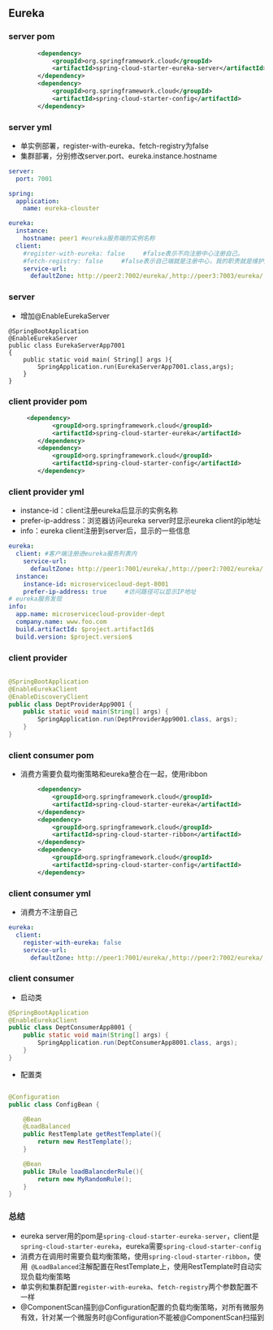 ## Eureka

### server pom

```xml
        <dependency>
            <groupId>org.springframework.cloud</groupId>
            <artifactId>spring-cloud-starter-eureka-server</artifactId>
        </dependency>
        <dependency>
            <groupId>org.springframework.cloud</groupId>
            <artifactId>spring-cloud-starter-config</artifactId>
        </dependency>
```

### server yml

* 单实例部署，register-with-eureka、fetch-registry为false
* 集群部署，分别修改server.port、eureka.instance.hostname

```yaml
server: 
  port: 7001

spring:
  application:
    name: eureka-clouster

eureka: 
  instance:
    hostname: peer1 #eureka服务端的实例名称
  client:
    #register-with-eureka: false     #false表示不向注册中心注册自己。
    #fetch-registry: false     #false表示自己端就是注册中心，我的职责就是维护服务实例，并不需要去检索服务
    service-url: 
      defaultZone: http://peer2:7002/eureka/,http://peer3:7003/eureka/
```

### server

* 增加@EnableEurekaServer

```
@SpringBootApplication
@EnableEurekaServer
public class EurekaServerApp7001
{
    public static void main( String[] args ){
        SpringApplication.run(EurekaServerApp7001.class,args);
    }
}
```

### client provider pom

```xml
     <dependency>
            <groupId>org.springframework.cloud</groupId>
            <artifactId>spring-cloud-starter-eureka</artifactId>
        </dependency>
        <dependency>
            <groupId>org.springframework.cloud</groupId>
            <artifactId>spring-cloud-starter-config</artifactId>
        </dependency>
```

### client provider yml

* instance-id：client注册eureka后显示的实例名称
* prefer-ip-address：浏览器访问eureka server时显示eureka client的ip地址
* info：eureka client注册到server后，显示的一些信息

```yaml
eureka:
  client: #客户端注册进eureka服务列表内
    service-url:
      defaultZone: http://peer1:7001/eureka/,http://peer2:7002/eureka/,http://peer3:7003/eureka/
  instance:
    instance-id: microservicecloud-dept-8001
    prefer-ip-address: true     #访问路径可以显示IP地址
# eureka服务发现
info:
  app.name: microservicecloud-provider-dept
  company.name: www.foo.com
  build.artifactId: $project.artifactId$
  build.version: $project.version$
```

### client provider

```java

@SpringBootApplication
@EnableEurekaClient
@EnableDiscoveryClient
public class DeptProviderApp9001 {
    public static void main(String[] args) {
        SpringApplication.run(DeptProviderApp9001.class, args);
    }
}
```

### client consumer pom

* 消费方需要负载均衡策略和eureka整合在一起，使用ribbon

```xml
        <dependency>
            <groupId>org.springframework.cloud</groupId>
            <artifactId>spring-cloud-starter-eureka</artifactId>
        </dependency>
        <dependency>
            <groupId>org.springframework.cloud</groupId>
            <artifactId>spring-cloud-starter-ribbon</artifactId>
        </dependency>
        <dependency>
            <groupId>org.springframework.cloud</groupId>
            <artifactId>spring-cloud-starter-config</artifactId>
        </dependency>
```

### client consumer yml

* 消费方不注册自己

```yaml
eureka:
  client:
    register-with-eureka: false
    service-url:
      defaultZone: http://peer1:7001/eureka/,http://peer2:7002/eureka/,http://peer3:7003/eureka/
```

### client consumer

* 启动类

```java
@SpringBootApplication
@EnableEurekaClient
public class DeptConsumerApp8001 {
    public static void main(String[] args) {
        SpringApplication.run(DeptConsumerApp8001.class, args);
    }
}
```

* 配置类

```java

@Configuration
public class ConfigBean {

    @Bean
    @LoadBalanced
    public RestTemplate getRestTemplate(){
        return new RestTemplate();
    }

    @Bean
    public IRule loadBalancderRule(){
        return new MyRandomRule();
    }
}
```

### 总结

* eureka server用的pom是`spring-cloud-starter-eureka-server`，client是`spring-cloud-starter-eureka`，eureka需要`spring-cloud-starter-config`
* 消费方在调用时需要负载均衡策略，使用`spring-cloud-starter-ribbon`，使用` @LoadBalanced`注解配置在RestTemplate上，使用RestTemplate时自动实现负载均衡策略
* 单实例和集群配置`register-with-eureka`、`fetch-registry`两个参数配置不一样
* @ComponentScan描到@Configuration配置的负载均衡策略，对所有微服务有效，针对某一个微服务时@Configuration不能被@ComponentScan扫描到